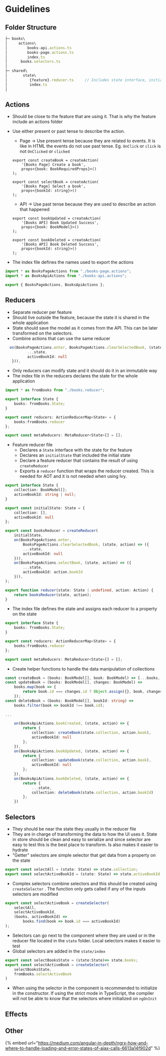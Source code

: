 # Guidelines

## Folder Structure

```typescript
├─ books\
│     actions\
│         books-api.actions.ts
│         books-page.actions.ts
│         index.ts
│      books.selectors.ts
│     
├─ shared\
│       state\
│          {feature}.reducer.ts     // Includes state interface, initial interface, reducers and local selectors
│          index.ts
│ 
```





## Actions

* Should be close to the feature that are using it. That is why the feature include an actions folder
* Use either present or past tense to describe the action. 

  * Page -&gt; Use present tense because they are related to events. It is like in HTML the events do not use past tense. Eg. `OnClick` or `click` is not `OnClicked` or `clicked`

  ```text
  export const createBook = createAction(
      '[Books Page] Create a book',
      props<{book: BookRequiredProps}>()
  );

  export const selectBook = createAction(
      '[Books Page] Select a book',
      props<{bookId: string}>()
  );
  ```

  * API -&gt; Use past tense because they are used to describe an action that happened

  ```text
  export const bookUpdated = createAction(
      '[Books API] Book Updated Success',
      props<{book: BookModel}>()
  );

  export const bookDeleted = createAction(
      '[Books API] Book Deleted Success',
      props<{bookId: string}>()
  );
  ```

* The index file defines the names used to export the actions

```typescript
import * as BooksPageActions from "./books-page.actions";
import * as BooksApiActions from "./books-api.actions";

export { BooksPageActions, BooksApiActions };
```



## Reducers

* Separate reducer per feature
* Should live outside the feature, because the state it is shared in the whole application
* State should save the model as it comes from the API. This can be later transformed on the selectors.
* Combine actions that can use the same reducer

```typescript
  on(BooksPageActions.enter, BooksPageActions.clearSelectedBook, (state, action) => ({
          ...state,
          activeBookId: null
   })),
```

* Only reducers can modify state and it should do it in an immutable way
* The index file in the reducers declares the state for the whole application

```typescript
import * as fromBooks from "./books.reducer";

export interface State {
    books: fromBooks.State;
}

export const reducers: ActionReducerMap<State> = {
    books:fromBooks.reducer
};

export const metaReducers: MetaReducer<State>[] = [];

```

* Feature reducer file
  * Declares a `State` interface with the state for the feature
  * Declares an `initialState` that included the initial state
  * Declare a feature reducer that contains the result of using `createReducer`
  * Exports a `reducer` function that wraps the reducer created. This is needed for AOT and it is not needed when using Ivy.

```typescript
export interface State {
    collection: BookModel[];
    activeBookId: string | null;
}

export const initialState: State = {
    collection: [],
    activeBookId: null
};

export const booksReducer = createReducer(
    initialState,
    on(BooksPageActions.enter,
        BooksPageActions.clearSelectedBook, (state, action) => ({
        ...state,
        activeBookId: null
    })),
    on(BooksPageActions.selectBook, (state, action) => ({
        ...state,
        activeBookId: action.bookId
    })),
);

export function reducer(state: State | undefined, action: Action) {
    return booksReducer(state, action);
}

```

* The index file defines the state and assigns each reducer to a property on the state

```typescript
export interface State {
    books: fromBooks.State;
}

export const reducers: ActionReducerMap<State> = {
    books:fromBooks.reducer
};

export const metaReducers: MetaReducer<State>[] = [];
```

* Create helper functions to handle the data manipulation of collections

```typescript
const createBook = (books: BookModel[], book: BookModel) => [...books, book];
const updateBook = (books: BookModel[], changes: BookModel) =>
    books.map(book => {
        return book.id === changes.id ? Object.assign({}, book, changes) : book;
    });
const deleteBook = (books: BookModel[], bookId: string) =>
    books.filter(book => bookId !== book.id);
    
...

    on(BooksApiActions.bookCreated, (state, action) => {
        return {
            collection: createBook(state.collection, action.book),
            activeBookId: null
        };
    }),
    on(BooksApiActions.bookUpdated, (state, action) => {
        return {
            collection: updateBook(state.collection, action.book),
            activeBookId: null
        };
    }),
    on(BooksApiActions.bookDeleted, (state, action) => {
        return {
            ...state,
            collection: deleteBook(state.collection, action.bookId)
        };
    })
```

## Selectors

* They should be near the state they usually in the reducer file
* They are in charge of transforming the data to how the UI uses it. State in store should be clean and easy to serialize and since selector are easy to test this is the best place to transform. Is also makes it easier to hydrate 
* "Getter" selectors are simple selector that get data from a property on the state

```typescript
export const selectAll = (state: State) => state.collection;
export const selectActiveBookId = (state: State) => state.activeBookId;
```

* Complex selectors combine selectors and this should be created using `createSelector` . The function only gets called if any of the inputs selectors are modified

```typescript
export const selectActiveBook = createSelector(
    selectAll,
    selectActiveBookId,
    (books, activeBookId) =>
        books.find(book => book.id === activeBookId)
);
```

* Selectors can go next to the component where they are used or in the reducer file located in the `state` folder. Local selectors makes it easier to test
* Global selectors are added in the `state/index`

```typescript
export const selectBooksState = (state:State)=> state.books;
export const selectActiveBook = createSelector(
    selectBooksState,
    fromBooks.selectActiveBook
)
```

* When using the selector in the component is recommended to initialize in the constructor. If using the strict mode in TypeScript, the compiler will not be able to know that the selectors where initialized on `ngOnInit`

## Effects











## Other

{% embed url="https://medium.com/angular-in-depth/ngrx-how-and-where-to-handle-loading-and-error-states-of-ajax-calls-6613a14f902d" %}



